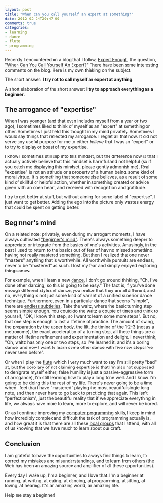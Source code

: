 ```yaml
---
layout: post
title: "When can you call yourself an expert at something?"
date: 2012-02-24T20:47:00
comments: true
categories:
- learning
- dance
- flute
- programming
---
```

Recently I encountered on a blog that I follow, [Expert Enough](http://expertenough.com), the question, ["When Can You Call Yourself An Expert?"](http://expertenough.com/1594/call-yourself-an-expert) There have been some interesting comments on the blog. Here is my own thinking on the subject.

<!--more-->

The short answer: **I try not to call myself an expert at anything**.

A short elaboration of the short answer: **I try to approach everything as a beginner**.

## The arrogance of "expertise"

When I was younger (and that even includes myself from a year or two ago), I sometimes liked to think of myself as an "expert" at something or other. Sometimes I just held this thought in my mind privately. Sometimes I would say things that reflected my arrogance. I regret all that now. It did not serve any useful purpose for me to either *believe* that I was an "expert" or to try to display or boast of my expertise.

I know I sometimes still slip into this mindset, but the difference now is that I actually actively believe that this mindset is harmful and not helpful (so if you catch me displaying this mindset, please gently admonish me). Real "expertise" is not an attitude or a property of a human being, some kind of moral virtue. It is something that someone else believes, as a result of some kind of skillful or helpful action, whether in something created or advice given with an open heart, and received with recognition and gratitude.

I try to get better at stuff, but without aiming for some label of "expertise". I just want to get better. Adding the ego into the picture only wastes energy that could be spent on getting better.

## Beginner's mind

On a related note: privately, even during my arrogant moments, I have always cultivated ["beginner's mind"](http://en.wikipedia.org/wiki/Shoshin). There's always something deeper to appreciate or integrate from the basics of one's activities. Amusingly, in the past I used to return to the basics out of fear of having missed something, having not really mastered something. But then I realized that one never "masters" anything that is worthwhile. All worthwhile pursuits are endless, never to be "mastered" as such. I lost my fear and simply enjoyed exploring things anew.

For example, when I learn a new [dance](/blog/categories/dancing/), I don't go around thinking, "Oh, I've done other dancing, so this is going to be easy." The fact is, if you've done enough different styles of dance, you realize that they are all different, and no, everything is not just some kind of variant of a unified superior dance technique. Furthermore, even in a particular dance that seems "simple", there are [endless subtleties](http://www.newyorklifecoaching.com/2011/08/10/once-a-beginner-always-a-beginner-why-its-okay-to-be-a-novice). Take the waltz, where the basic turning step seems simple enough. You could do the waltz a couple of times and think to yourself, "OK, I know this step, so I want to learn some more steps". But no, that one step is enough to last a lifetime of practice. The amount of swing, the preparation by the upper body, the lilt, the timing of the 1-2-3 (not as a metronome), the exact acceleration of a turning step, all these things are a matter of lifetime refinement and experimentation and delight. I never think, "Oh, waltz has only one or two steps, so I've learned it, and it's a boring dance, and now I want to learn some other dance with five new steps I've never seen before".

Or when I play the [flute](/blog/categories/flute/) (which I very much want to say I'm still pretty "bad" at, but the corollary of not claiming expertise is that I'm also not supposed to denigrate myself either; false humility is just a passive-aggressive form of arrogance), I'm still learning how to play a long tone well. And I know I'm going to be doing this the rest of my life. There's never going to be a time when I feel that I have "mastered" playing the most beautiful single long note, and then never have to go back to practicing that again. This isn't "perfectionism", just the beautiful reality that if we appreciate everything in life, we always have more to learn, more to explore, and will never be bored.

Or as I continue improving my [computer programming](/blog/categories/programming/) skills, I keep in mind how incredibly complex and difficult the task of programming actually is, and how great it is that there are all these [local groups](/blog/2011/10/16/pittsburgh-software-developer-communities/) that I attend, with all of us knowing that we have much to learn about our craft.

## Conclusion

I am grateful to have the opportunities to always find things to learn, to correct my mistakes and misunderstandings, and to learn from others (the Web has been an amazing source and amplifier of all these opportunities).

Every day I wake up, I'm a beginner, and I love that. I'm a beginner at running, at writing, at eating, at dancing, at programming, at sitting, at loving, at hearing. It's an amazing world, an amazing life.

Help me stay a beginner!
